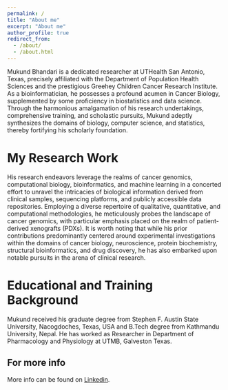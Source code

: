 ```yaml
---
permalink: /
title: "About me"
excerpt: "About me"
author_profile: true
redirect_from:
  - /about/
  - /about.html
---
```


Mukund Bhandari is a dedicated researcher at UTHealth San Antonio, Texas, precisely affiliated with the Department of Population Health Sciences and the prestigious Greehey Children Cancer Research Institute. As a bioinformatician, he possesses a profound acumen in Cancer Biology, supplemented by some proficiency in biostatistics and data science. Through the harmonious amalgamation of his research undertakings, comprehensive training, and scholastic pursuits, Mukund adeptly synthesizes the domains of biology, computer science, and statistics, thereby fortifying his scholarly foundation.

My Research Work
======
His research endeavors leverage the realms of cancer genomics, computational biology, bioinformatics, and machine learning in a concerted effort to unravel the intricacies of biological information derived from clinical samples, sequencing platforms, and publicly accessible data repositories. Employing a diverse repertoire of qualitative, quantitative, and computational methodologies, he meticulously probes the landscape of cancer genomics, with particular emphasis placed on the realm of patient-derived xenografts (PDXs). It is worth noting that while his prior contributions predominantly centered around experimental investigations within the domains of cancer biology, neuroscience, protein biochemistry, structural bioinformatics, and drug discovery, he has also embarked upon notable pursuits in the arena of clinical research.

Educational and Training Background
======

Mukund received his graduate degree from Stephen F. Austin State University, Nacogdoches, Texas, USA and B.Tech degree from Kathmandu University, Nepal. He has worked as Researcher in Department of Pharmacology and Physiology at UTMB, Galveston Texas.

For more info
------
More info can be found on [Linkedin](https://www.linkedin.com/in/mukundbhandari/).
